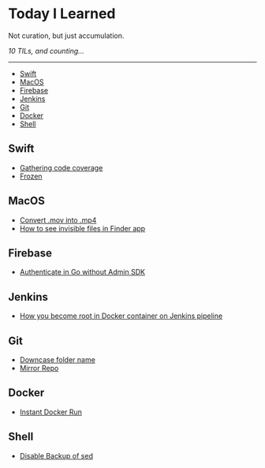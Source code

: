 Today I Learned
==================

Not curation, but just accumulation.

*10 TILs, and counting...*

---

- [Swift](#swift)
- [MacOS](#macoS)
- [Firebase](#firebase)
- [Jenkins](#jenkins)
- [Git](#git)
- [Docker](#docker)
- [Shell](#shell)

## Swift

- [Gathering code coverage](/swift/gathering-test-coverage.md)
- [Frozen](/swift/frozen.md)

## MacOS

- [Convert .mov into .mp4](/macos/convert-mov-into-mp4.md)
- [How to see invisible files in Finder app](/macos/how-to-see-invisible-files-in-finder-app.md)

## Firebase

- [Authenticate in Go without Admin SDK](/firebase/authenticate-in-go-without-adminsdk.md)

## Jenkins

- [How you become root in Docker container on Jenkins pipeline](/jenkins/how-you-become-root-in-docker-container.md)


## Git

- [Downcase folder name](git/downcase-folder-name.md)
- [Mirror Repo](git/mirror-repo.md)

## Docker

- [Instant Docker Run](docker/instant-docker-run.md)

## Shell

- [Disable Backup of sed](shell/disable-backup-of-sed.md)
